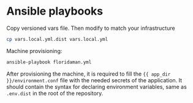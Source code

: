 # Ansible playbooks

Copy versioned vars file. Then modify to match your infrastructure
```bash
cp vars.local.yml.dist vars.local.yml
```

Machine provisioning:
```bash
ansible-playbook floridaman.yml
```

After provisioning the machine, it is required to fill the `{{ app_dir }}/environment.conf` file with the needed secrets of the application.
It should contain the syntax for declaring environment variables, same as `.env.dist` in the root of the repository.
